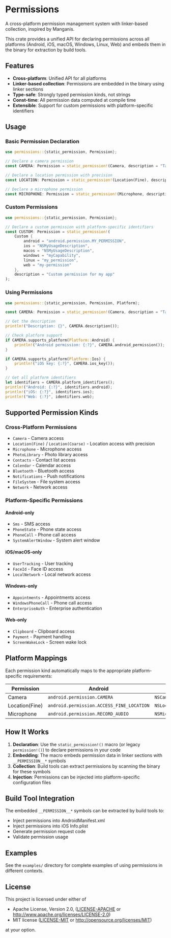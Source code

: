 # Permissions

A cross-platform permission management system with linker-based collection, inspired by Manganis.

This crate provides a unified API for declaring permissions across all platforms (Android, iOS, macOS, Windows, Linux, Web) and embeds them in the binary for extraction by build tools.

## Features

- **Cross-platform**: Unified API for all platforms
- **Linker-based collection**: Permissions are embedded in the binary using linker sections
- **Type-safe**: Strongly typed permission kinds, not strings
- **Const-time**: All permission data computed at compile time
- **Extensible**: Support for custom permissions with platform-specific identifiers

## Usage

### Basic Permission Declaration

```rust
use permissions::{static_permission, Permission};

// Declare a camera permission
const CAMERA: Permission = static_permission!(Camera, description = "Take photos");

// Declare a location permission with precision
const LOCATION: Permission = static_permission!(Location(Fine), description = "Track your runs");

// Declare a microphone permission
const MICROPHONE: Permission = static_permission!(Microphone, description = "Record audio");
```

### Custom Permissions

```rust
use permissions::{static_permission, Permission};

// Declare a custom permission with platform-specific identifiers
const CUSTOM: Permission = static_permission!(
    Custom { 
        android = "android.permission.MY_PERMISSION",
        ios = "NSMyUsageDescription",
        macos = "NSMyUsageDescription", 
        windows = "myCapability",
        linux = "my_permission",
        web = "my-permission"
    },
    description = "Custom permission for my app"
);
```

### Using Permissions

```rust
use permissions::{static_permission, Permission, Platform};

const CAMERA: Permission = static_permission!(Camera, description = "Take photos");

// Get the description
println!("Description: {}", CAMERA.description());

// Check platform support
if CAMERA.supports_platform(Platform::Android) {
    println!("Android permission: {:?}", CAMERA.android_permission());
}

if CAMERA.supports_platform(Platform::Ios) {
    println!("iOS key: {:?}", CAMERA.ios_key());
}

// Get all platform identifiers
let identifiers = CAMERA.platform_identifiers();
println!("Android: {:?}", identifiers.android);
println!("iOS: {:?}", identifiers.ios);
println!("Web: {:?}", identifiers.web);
```

## Supported Permission Kinds

### Cross-Platform Permissions

- `Camera` - Camera access
- `Location(Fine)` / `Location(Coarse)` - Location access with precision
- `Microphone` - Microphone access
- `PhotoLibrary` - Photo library access
- `Contacts` - Contact list access
- `Calendar` - Calendar access
- `Bluetooth` - Bluetooth access
- `Notifications` - Push notifications
- `FileSystem` - File system access
- `Network` - Network access

### Platform-Specific Permissions

#### Android-only
- `Sms` - SMS access
- `PhoneState` - Phone state access
- `PhoneCall` - Phone call access
- `SystemAlertWindow` - System alert window

#### iOS/macOS-only
- `UserTracking` - User tracking
- `FaceId` - Face ID access
- `LocalNetwork` - Local network access

#### Windows-only
- `Appointments` - Appointments access
- `WindowsPhoneCall` - Phone call access
- `EnterpriseAuth` - Enterprise authentication

#### Web-only
- `Clipboard` - Clipboard access
- `Payment` - Payment handling
- `ScreenWakeLock` - Screen wake lock

## Platform Mappings

Each permission kind automatically maps to the appropriate platform-specific requirements:

| Permission | Android | iOS | macOS | Windows | Linux | Web |
|------------|---------|-----|-------|---------|-------|-----|
| Camera | `android.permission.CAMERA` | `NSCameraUsageDescription` | `NSCameraUsageDescription` | `webcam` | None | `camera` |
| Location(Fine) | `android.permission.ACCESS_FINE_LOCATION` | `NSLocationAlwaysAndWhenInUseUsageDescription` | `NSLocationUsageDescription` | `location` | None | `geolocation` |
| Microphone | `android.permission.RECORD_AUDIO` | `NSMicrophoneUsageDescription` | `NSMicrophoneUsageDescription` | `microphone` | None | `microphone` |

## How It Works

1. **Declaration**: Use the `static_permission!()` macro (or legacy `permission!()`) to declare permissions in your code
2. **Embedding**: The macro embeds permission data in linker sections with `__PERMISSION__*` symbols
3. **Collection**: Build tools can extract permissions by scanning the binary for these symbols
4. **Injection**: Permissions can be injected into platform-specific configuration files

## Build Tool Integration

The embedded `__PERMISSION__*` symbols can be extracted by build tools to:

- Inject permissions into AndroidManifest.xml
- Inject permissions into iOS Info.plist
- Generate permission request code
- Validate permission usage

## Examples

See the `examples/` directory for complete examples of using permissions in different contexts.

## License

This project is licensed under either of

- Apache License, Version 2.0, ([LICENSE-APACHE](LICENSE-APACHE) or http://www.apache.org/licenses/LICENSE-2.0)
- MIT license ([LICENSE-MIT](LICENSE-MIT) or http://opensource.org/licenses/MIT)

at your option.
